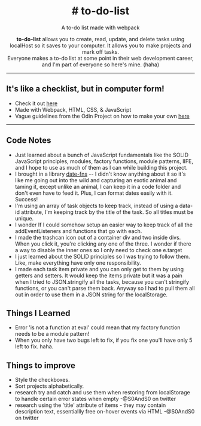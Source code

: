 <h1 align="center">
# to-do-list
  </h1>

<p align="center">
A to-do list made with webpack
</p>

<p align="center">
  <strong>to-do-list</strong> allows you to create, read, update, and delete tasks using localHost so it saves to your computer. It allows you to make projects and mark off tasks.
  <br>
  Everyone makes a to-do list at some point in their web development career, and I'm part of everyone so here's mine. (haha)
</p>

<hr>

## It's like a checklist, but in computer form!

- Check it out [here](https://mbeckdev.github.io/to-do-list/)
- Made with Webpack, HTML, CSS, & JavaScript
- Vague guidelines from the Odin Project on how to make your own [here](https://www.theodinproject.com/paths/full-stack-javascript/courses/javascript/lessons/todo-list)

<hr>

## Code Notes

- Just learned about a bunch of JavaScript fundamentals like the SOLID JavaScript principles, modules, factory functions, module patterns, IIFE, and I hope to use as much of them as I can while building this project.
- I brought in a library [date-fns](https://date-fns.org/) -- I didn't know anything about it so it's like me going out into the wild and capturing an exotic animal and taming it, except unlike an animal, I can keep it in a code folder and don't even have to feed it. Plus, I can format dates easily with it. Success!
- I'm using an array of task objects to keep track, instead of using a data-id attribute, I'm keeping track by the title of the task. So all titles must be unique.
- I wonder If I could somehow setup an easier way to keep track of all the addEventListeners and functions that go with each.
- I made the trashcan icon out of a container div and two inside divs. When you click it, you're clicking any one of the three. I wonder if there a way to disable the inner ones so I only need to check one e.target
- I just learned about the SOLID principles so I was trying to follow them. Like, make everything have only one responsibility.
- I made each task item private and you can only get to them by using getters and setters. It would keep the items private but it was a pain when I tried to JSON.stringify all the tasks, because you can't stringify functions, or you can't parse them back. Anyway so I had to pull them all out in order to use them in a JSON string for the localStorage. 

## Things I Learned

- Error 'is not a function at eval' could mean that my factory function needs to be a module pattern!
- When you only have two bugs left to fix, if you fix one you'll have only 5 left to fix. haha.

## Things to improve

- Style the checkboxes.
- Sort projects alphabetically.
- research try and catch and use them when restoring from localStorage to handle certain error states when empty -@S0AndS0 on twitter
- research using the 'title' attribute of items - they may contain description text, essentiallly free on-hover events via HTML -@S0AndS0 on twitter
